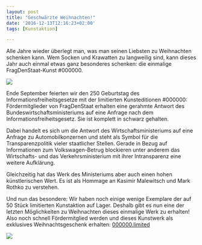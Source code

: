 ```yaml
---
layout: post
title: "Geschwärzte Weihnachten!"
date: '2016-12-13T12:16:23+02:00'
tags: [Kunstaktion]

---
```


Alle Jahre wieder überlegt man, was man seinen Liebsten zu Weihnachten schenken kann. Wem Socken und Krawatten zu langweilig sind, kann dieses Jahr auch einmal etwas ganz besonderes schenken: die einmalige FragDenStaat-Kunst #000000.


<img src="https://raw.githubusercontent.com/okfde/blog.fragdenstaat.de/gh-pages/img/christmas-gif.gif">


Ende September feierten wir den 250 Geburtstag des Informationsfreiheitsgesetze mit der limitierten Kunsteditionen #000000: Fördermitglieder von FragDenStaat erhalten eine gerahmte Antwort des Bundeswirtschaftsministeriums auf eine Anfrage nach dem Informationsfreiheitsgesetz. Sie ist komplett in schwarz gehalten.


Dabei handelt es sich um die Antwort des Wirtschaftsministeriums auf eine Anfrage zu Automobilkonzernen und steht als Symbol für die Transparenzpolitik vieler staatlicher Stellen. Gerade in Bezug auf Informationen zum Volkswagen-Betrug blockieren unter anderem das Wirtschafts- und das Verkehrsministerium mit ihrer Intransparenz eine weitere Aufklärung.


Gleichzeitig hat das Werk des Ministeriums aber auch einen hohen künstlerischen Wert. Es ist als Hommage an Kasimir Malewitsch und Mark Rothko zu verstehen.


Und nun das besondere: Wir haben noch einige wenige Exemplare der auf 50 Stück limitierten Kunstaktion auf Lager. Deshalb gibt es nun eine der letzten Möglichkeiten zu Weihnachten dieses einmalige Werk zu erhalten! Also noch schnell Fördermitglied werden und dieses Kunstwerk als exklusives Weihnachtsgeschenk erhalten: <a href="http://000000.limited">000000.limited</a>

<img src="https://raw.githubusercontent.com/okfde/blog.fragdenstaat.de/gh-pages/img/FDS_Kunst_Christmas_klein.jpg">
